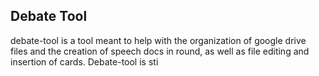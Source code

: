 ## Debate Tool 

debate-tool is a tool meant to help with the organization of google drive files
and the creation of speech docs in round, as well as file editing and insertion
of cards. Debate-tool is sti
